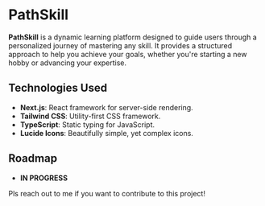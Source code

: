 # PathSkill

**PathSkill** is a dynamic learning platform designed to guide users through a personalized journey of mastering any skill. It provides a structured approach to help you achieve your goals, whether you're starting a new hobby or advancing your expertise.

## Technologies Used

- **Next.js**: React framework for server-side rendering.
- **Tailwind CSS**: Utility-first CSS framework.
- **TypeScript**: Static typing for JavaScript.
- **Lucide Icons**: Beautifully simple, yet complex icons.

## Roadmap
- **IN PROGRESS**

Pls reach out to me if you want to contribute to this project!